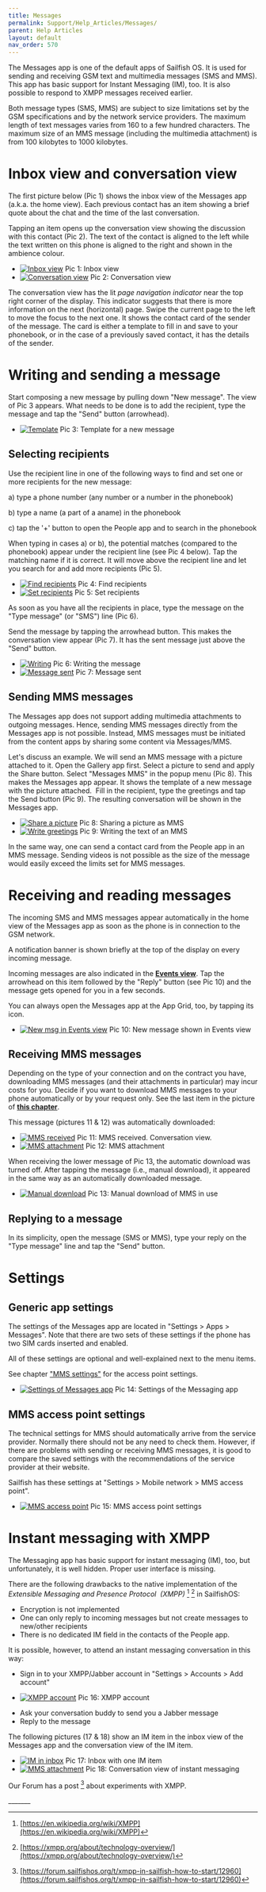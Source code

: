 ```yaml
---
title: Messages
permalink: Support/Help_Articles/Messages/
parent: Help Articles
layout: default
nav_order: 570
---
```


The Messages app is one of the default apps of Sailfish OS. It is used for sending and receiving GSM text and multimedia messages (SMS and MMS). This app has basic support for Instant Messaging (IM), too. It is also possible to respond to XMPP messages received earlier.

Both message types (SMS, MMS) are subject to size limitations set by the GSM specifications and by the network service providers. The maximum length of text messages varies from 160 to a few hundred characters. The maximum size of an MMS message (including the multimedia attachment) is from 100 kilobytes to 1000 kilobytes.

# Inbox view and conversation view

The first picture below (Pic 1) shows the inbox view of the Messages app (a.k.a. the home view). Each previous contact has an item showing a brief quote about the chat and the time of the last conversation.

Tapping an item opens up the conversation view showing the discussion with this contact (Pic 2). The text of the contact is aligned to the left while the text written on this phone is aligned to the right and shown in the ambience colour.

<div class="flex-images" markdown="1">

* <a href="Messages_inbox.png"><img src="Messages_inbox.png" alt="Inbox view"></a>
  <span class="md_figcaption">
    Pic 1: Inbox view
  </span>
* <a href="Messages_conversation.png"><img src="Messages_conversation.png" alt="Conversation view"></a>
  <span class="md_figcaption">
    Pic 2: Conversation view
  </span>
</div>


The conversation view has the lit _page navigation indicator_ near the top right corner of the display. This indicator suggests that there is more information on the next (horizontal) page. Swipe the current page to the left to move the focus to the next one. It shows the contact card of the sender of the message. The card is either a template to fill in and save to your phonebook, or in the case of a previously saved contact, it has the details of the sender.

# Writing and sending a message

Start composing a new message by pulling down "New message". The view of Pic 3 appears. What needs to be done is to add the recipient, type the message and tap the "Send" button (arrowhead).

<div class="flex-images" markdown="1">

* <a href="Messages_create_new_msg.png" class="narrow-image"><img src="Messages_create_new_msg.png" alt="Template"></a>
  <span class="md_figcaption">
    Pic 3: Template for a new message
  </span>
</div>


## Selecting recipients

Use the recipient line in one of the following ways to find and set one or more recipients for the new message:

a) type a phone number (any number or a number in the phonebook)

b) type a name (a part of a aname) in the phonebook

c) tap the '\+' button to open the People app and to search in the phonebook

When typing in cases a) or b), the potential matches (compared to the phonebook) appear under the recipient line (see Pic 4 below). Tap the matching name if it is correct. It will move above the recipient line and let you search for and add more recipients (Pic 5).

<div class="flex-images" markdown="1">

* <a href="Messages_new_msg_find_recipient.png"><img src="Messages_new_msg_find_recipient.png" alt="Find recipients"></a>
  <span class="md_figcaption">
    Pic 4: Find recipients
  </span>
* <a href="Messages_new_msg_set_recipient.png"><img src="Messages_new_msg_set_recipient.png" alt="Set recipients"></a>
  <span class="md_figcaption">
    Pic 5: Set recipients
  </span>
</div>

As soon as you have all the recipients in place, type the message on the "Type message" (or "SMS") line (Pic 6).

Send the message by tapping the arrowhead button. This makes the conversation view appear (Pic 7). It has the sent message just above the "Send" button.

<div class="flex-images" markdown="1">

* <a href="Messages_writing_a_msg.png"><img src="Messages_writing_a_msg.png" alt="Writing"></a>
  <span class="md_figcaption">
    Pic 6: Writing the message
  </span>
* <a href="Messages_msg_just_sent.png"><img src="Messages_msg_just_sent.png" alt="Message sent"></a>
  <span class="md_figcaption">
    Pic 7: Message sent
  </span>
</div>


## Sending MMS messages

The Messages app does not support adding multimedia attachments to outgoing messages. Hence, sending MMS messages directly from the Messages app is not possible. Instead, MMS messages must be initiated from the content apps by sharing some content via Messages/MMS.

Let's discuss an example. We will send an MMS message with a picture attached to it. Open the Gallery app first. Select a picture to send and apply the Share button. Select "Messages MMS" in the popup menu (Pic 8). This makes the Messages app appear. It shows the template of a new message with the picture attached.  Fill in the recipient, type the greetings and tap the Send button (Pic 9). The resulting conversation will be shown in the Messages app.

<div class="flex-images" markdown="1">

* <a href="Messages_gallery_share_a_pic.png"><img src="Messages_gallery_share_a_pic.png" alt="Share a picture"></a>
  <span class="md_figcaption">
    Pic 8: Sharing a picture as MMS
  </span>
* <a href="Messages_MMS_type_new.png"><img src="Messages_MMS_type_new.png" alt="Write greetings"></a>
  <span class="md_figcaption">
    Pic 9: Writing the text of an MMS
  </span>
</div>

In the same way, one can send a contact card from the People app in an MMS message. Sending videos is not possible as the size of the message would easily exceed the limits set for MMS messages.

# Receiving and reading messages

The incoming SMS and MMS messages appear automatically in the home view of the Messages app as soon as the phone is in connection to the GSM network.

A notification banner is shown briefly at the top of the display on every incoming message.

Incoming messages are also indicated in the **[Events view](https://sailfishos.org/design/ux-framework/)**. Tap the arrowhead on this item followed by the "Reply" button (see Pic 10) and the message gets opened for you in a few seconds.

You can always open the Messages app at the App Grid, too, by tapping its icon.

<div class="flex-images" markdown="1">

* <a href="Message_new_in_Events_view.png" class="narrow-image"><img src="Message_new_in_Events_view.png" alt="New msg in Events view"></a>
  <span class="md_figcaption">
    Pic 10: New message shown in Events view
  </span>
</div>

## Receiving MMS messages

Depending on the type of your connection and on the contract you have, downloading MMS messages (and their attachments in particular) may incur costs for you. Decide if you want to download MMS messages to your phone automatically or by your request only. See the last item in the picture of **[this chapter](#generic-app-settings)**.

This message (pictures 11 & 12) was automatically downloaded:

<div class="flex-images" markdown="1">

* <a href="Messages_MMS_received.png"><img src="Messages_MMS_received.png" alt="MMS received"></a>
  <span class="md_figcaption">
    Pic 11: MMS received. Conversation view.
  </span>
* <a href="Messages_MMS_received_details.png"><img src="Messages_MMS_received_details.png" alt="MMS attachment"></a>
  <span class="md_figcaption">
    Pic 12: MMS attachment
  </span>
</div>



When receiving the lower message of Pic 13, the automatic download was turned off. After tapping the message (i.e., manual download), it appeared in the same way as an automatically downloaded message.

<div class="flex-images" markdown="1">

* <a href="Messages_MMS_received_manual_download.png" class="narrow-image"><img src="Messages_MMS_received_manual_download.png" alt="Manual download"></a>
  <span class="md_figcaption">
    Pic 13: Manual download of MMS in use
  </span>
</div>

## Replying to a message

In its simplicity, open the message (SMS or MMS), type your reply on the "Type message" line and tap the "Send" button.

# Settings

## Generic app settings

The settings of the Messages app are located in "Settings > Apps > Messages". Note that there are two sets of these settings if the phone has two SIM cards inserted and enabled.

All of these settings are optional and well-explained next to the menu items.

See chapter ["MMS settings"](#mms-access-point-settings) for the access point settings.

<div class="flex-images" markdown="1">

* <a href="Settings_Apps_Messages.png" class="narrow-image"><img src="Settings_Apps_Messages.png" alt="Settings of Messages app"></a>
  <span class="md_figcaption">
    Pic 14: Settings of the Messaging app
  </span>
</div>

## MMS access point settings

The technical settings for MMS should automatically arrive from the service provider. Normally there should not be any need to check them. However, if there are problems with sending or receiving MMS messages, it is good to compare the saved settings with the recommendations of the service provider at their website.

Sailfish has these settings at "Settings > Mobile network > MMS access point".

<div class="flex-images" markdown="1">

* <a href="MMS_access_point.png" class="narrow-image"><img src="MMS_access_point.png" alt="MMS access point"></a>
  <span class="md_figcaption">
    Pic 15: MMS access point settings
  </span>
</div>


# Instant messaging with XMPP

The Messaging app has basic support for instant messaging (IM), too, but unfortunately, it is well hidden. Proper user interface is missing.

There are the following drawbacks to the native implementation of the _Extensible Messaging and Presence Protocol  (XMPP)_ [^1] [^2] in SailfishOS:

* Encryption is not implemented
* One can only reply to incoming messages but not create messages to new/other recipients
* There is no dedicated IM field in the contacts of the People app.

It is possible, however, to attend an instant messaging conversation in this way:

* Sign in to your XMPP/Jabber account in "Settings > Accounts > Add account"

<div class="flex-images" markdown="1">

* <a href="Messages_IM_account_XMPP.png" class="narrow-image"><img src="Messages_IM_account_XMPP.png" alt="XMPP account"></a>
  <span class="md_figcaption">
    Pic 16: XMPP account
  </span>
</div>

* Ask your conversation buddy to send you a Jabber message
* Reply to the message

The following pictures (17 & 18) show an IM item in the inbox view of the Messages app and the conversation view of the IM item.

<div class="flex-images" markdown="1">

* <a href="Messages_inbox_view_with_IM_message.png"><img src="Messages_inbox_view_with_IM_message.png" alt="IM in inbox"></a>
  <span class="md_figcaption">
    Pic 17: Inbox with one IM item
  </span>
* <a href="Messages_IM_conversation.png"><img src="Messages_IM_conversation.png" alt="MMS attachment"></a>
  <span class="md_figcaption">
    Pic 18: Conversation view of instant messaging
  </span>
</div>

Our Forum has a post [^3] about experiments with XMPP.

\_\_\_\_\_\_\_

[^1]: [https://en.wikipedia.org/wiki/XMPP](https://en.wikipedia.org/wiki/XMPP)

[^2]: [https://xmpp.org/about/technology-overview/](https://xmpp.org/about/technology-overview/)

[^3]: [https://forum.sailfishos.org/t/xmpp-in-sailfish-how-to-start/12960](https://forum.sailfishos.org/t/xmpp-in-sailfish-how-to-start/12960)
